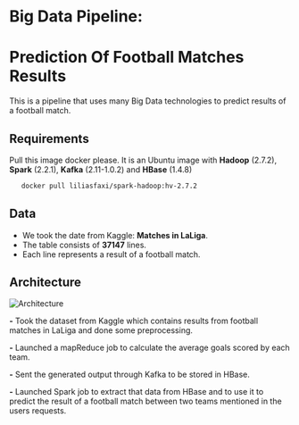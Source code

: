 
# Big Data Pipeline: 
# Prediction Of Football Matches Results

This is a pipeline that uses many Big Data technologies to predict results of a football match.

## Requirements
Pull this image docker please. It is an Ubuntu image with **Hadoop** (2.7.2), **Spark** (2.2.1), **Kafka** (2.11-1.0.2) and **HBase** (1.4.8) 
```bash
   docker pull liliasfaxi/spark-hadoop:hv-2.7.2
``` 

## Data
- We took the date from Kaggle: **Matches in LaLiga**.
- The table consists of **37147** lines.
- Each line represents a result of a football match.

## Architecture
![Architecture](https://user-images.githubusercontent.com/62619786/168388800-fbf15de1-cc8a-4fe3-98ad-c15d9763d567.PNG)

**-** Took the dataset from Kaggle which contains results from football matches in LaLiga and done some preprocessing.

**-** Launched a mapReduce job to calculate the average goals scored by each team.

**-** Sent the generated output through Kafka to be stored in HBase.

**-** Launched Spark job to extract that data from HBase and to use it to predict the result of a football match between two teams mentioned in the users requests.
 



